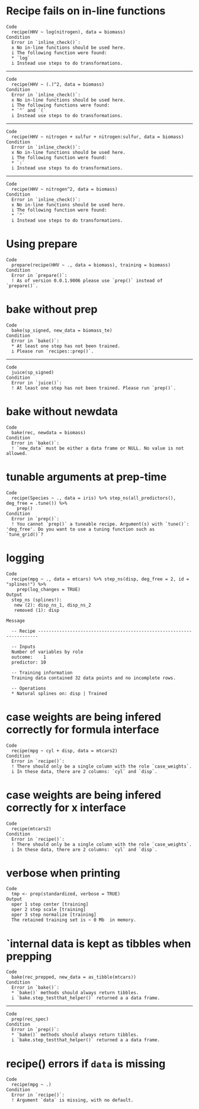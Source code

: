# Recipe fails on in-line functions

    Code
      recipe(HHV ~ log(nitrogen), data = biomass)
    Condition
      Error in `inline_check()`:
      x No in-line functions should be used here.
      i The following function were found:
      * `log`
      i Instead use steps to do transformations.

---

    Code
      recipe(HHV ~ (.)^2, data = biomass)
    Condition
      Error in `inline_check()`:
      x No in-line functions should be used here.
      i The following functions were found:
      * `^` and `(`
      i Instead use steps to do transformations.

---

    Code
      recipe(HHV ~ nitrogen + sulfur + nitrogen:sulfur, data = biomass)
    Condition
      Error in `inline_check()`:
      x No in-line functions should be used here.
      i The following function were found:
      * `:`
      i Instead use steps to do transformations.

---

    Code
      recipe(HHV ~ nitrogen^2, data = biomass)
    Condition
      Error in `inline_check()`:
      x No in-line functions should be used here.
      i The following function were found:
      * `^`
      i Instead use steps to do transformations.

# Using prepare

    Code
      prepare(recipe(HHV ~ ., data = biomass), training = biomass)
    Condition
      Error in `prepare()`:
      ! As of version 0.0.1.9006 please use `prep()` instead of `prepare()`.

# bake without prep

    Code
      bake(sp_signed, new_data = biomass_te)
    Condition
      Error in `bake()`:
      * At least one step has not been trained.
      i Please run `recipes::prep()`.

---

    Code
      juice(sp_signed)
    Condition
      Error in `juice()`:
      ! At least one step has not been trained. Please run `prep()`.

# bake without newdata

    Code
      bake(rec, newdata = biomass)
    Condition
      Error in `bake()`:
      ! `new_data` must be either a data frame or NULL. No value is not allowed.

# tunable arguments at prep-time

    Code
      recipe(Species ~ ., data = iris) %>% step_ns(all_predictors(), deg_free = .tune()) %>%
        prep()
    Condition
      Error in `prep()`:
      ! You cannot `prep()` a tuneable recipe. Argument(s) with `tune()`: 'deg_free'. Do you want to use a tuning function such as `tune_grid()`?

# logging

    Code
      recipe(mpg ~ ., data = mtcars) %>% step_ns(disp, deg_free = 2, id = "splines!") %>%
        prep(log_changes = TRUE)
    Output
      step_ns (splines!): 
       new (2): disp_ns_1, disp_ns_2
       removed (1): disp
      
    Message
      
      -- Recipe ----------------------------------------------------------------------
      
      -- Inputs 
      Number of variables by role
      outcome:    1
      predictor: 10
      
      -- Training information 
      Training data contained 32 data points and no incomplete rows.
      
      -- Operations 
      * Natural splines on: disp | Trained

# case weights are being infered correctly for formula interface

    Code
      recipe(mpg ~ cyl + disp, data = mtcars2)
    Condition
      Error in `recipe()`:
      ! There should only be a single column with the role `case_weights`.
      i In these data, there are 2 columns: `cyl` and `disp`.

# case weights are being infered correctly for x interface

    Code
      recipe(mtcars2)
    Condition
      Error in `recipe()`:
      ! There should only be a single column with the role `case_weights`.
      i In these data, there are 2 columns: `cyl` and `disp`.

# verbose when printing

    Code
      tmp <- prep(standardized, verbose = TRUE)
    Output
      oper 1 step center [training] 
      oper 2 step scale [training] 
      oper 3 step normalize [training] 
      The retained training set is ~ 0 Mb  in memory.
      

# `internal data is kept as tibbles when prepping

    Code
      bake(rec_prepped, new_data = as_tibble(mtcars))
    Condition
      Error in `bake()`:
      * `bake()` methods should always return tibbles.
      i `bake.step_testthat_helper()` returned a a data frame.

---

    Code
      prep(rec_spec)
    Condition
      Error in `prep()`:
      * `bake()` methods should always return tibbles.
      i `bake.step_testthat_helper()` returned a a data frame.

# recipe() errors if `data` is missing

    Code
      recipe(mpg ~ .)
    Condition
      Error in `recipe()`:
      ! Argument `data` is missing, with no default.

